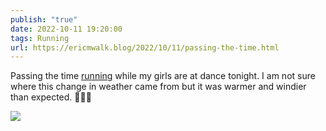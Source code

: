 ```yaml
---
publish: "true"
date: 2022-10-11 19:20:00
tags: Running
url: https://ericmwalk.blog/2022/10/11/passing-the-time.html
---
```


Passing the time [running](http://www.strava.com/activities/7949272254) while my girls are at dance tonight. I am not sure where this change in weather came from but it was warmer and windier than expected. 🏃🏻‍♂️

![](https://ericmwalk.blog/uploads/2022/4f9cb79975.jpg)